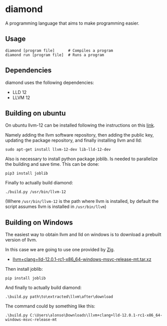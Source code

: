 # diamond

A programming language that aims to make programming easier.

## Usage
```
diamond [program file]      # Compiles a program
diamond run [program file]  # Runs a program
```

## Dependencies

diamond uses the following dependencies:
- LLD 12
- LLVM 12

## Building on ubuntu

On ubuntu llvm-12 can be installed following the instructions on this [link](https://apt.llvm.org/).

Namely adding the llvm software repository, then adding the public key, updating the package repository, and finally installing llvm and lld:

```
sudo apt-get install llvm-12-dev lib-lld-12-dev
```
Also is necessary to install python package joblib. Is needed to parallelize the building and save time. This can be done:

```
pip3 install joblib
```

Finally to actually build diamond:

```
./build.py /usr/bin/llvm-12
```

(Where `/usr/bin/llvm-12` is the path where llvm is installed, by default the script assumes llvm is installed in `/usr/bin/llvm`)

## Building on Windows

The easiest way to obtain llvm and lld on windows is to download a prebuilt version of llvm.

In this case we are going to use one provided by [Zig](https://ziglang.org/).

- [llvm+clang+lld-12.0.1-rc1-x86_64-windows-msvc-release-mt.tar.xz](https://ziglang.org/deps/llvm%2bclang%2blld-12.0.1-rc1-x86_64-windows-msvc-release-mt.tar.xz)

Then install joblib:
```
pip install joblib
```

And finally to actually build diamond:
```
.\build.py path\to\extracted\llvm\after\download
```

The command could by something like this:
```
.\build.py C:\Users\alonso\Downloads\llvm+clang+lld-12.0.1-rc1-x86_64-windows-msvc-release-mt
```
